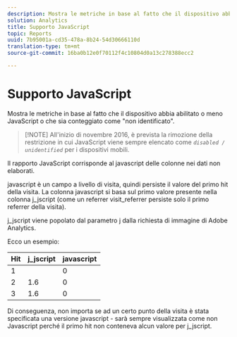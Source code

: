 ```yaml
---
description: Mostra le metriche in base al fatto che il dispositivo abbia abilitato o meno JavaScript o che sia conteggiato come "non identificato".
solution: Analytics
title: Supporto JavaScript
topic: Reports
uuid: 7b95001a-cd35-478a-8b24-54d30666110d
translation-type: tm+mt
source-git-commit: 16ba0b12e0f70112f4c10804d0a13c278388ecc2

---
```



# Supporto JavaScript

Mostra le metriche in base al fatto che il dispositivo abbia abilitato o meno JavaScript o che sia conteggiato come "non identificato".

> [!NOTE] All'inizio di novembre 2016, è prevista la rimozione della restrizione in cui JavaScript viene sempre elencato come *`disabled / unidentified`* per i dispositivi mobili.

Il rapporto JavaScript corrisponde al javascript delle colonne nei dati non elaborati.

javascript è un campo a livello di visita, quindi persiste il valore del primo hit della visita. La colonna javascript si basa sul primo valore presente nella colonna j_jscript (come un referrer visit_referrer persiste solo il primo referrer della visita).

j_jscript viene popolato dal parametro j dalla richiesta di immagine di Adobe Analytics.

Ecco un esempio:

| Hit | j_jscript | javascript |
|---|---|---|
| 1 |  | 0 |
| 2 | 1.6 | 0 |
| 3 | 1.6 | 0 |

Di conseguenza, non importa se ad un certo punto della visita è stata specificata una versione javascript - sarà sempre visualizzata come non Javascript perché il primo hit non conteneva alcun valore per j_jscript.

